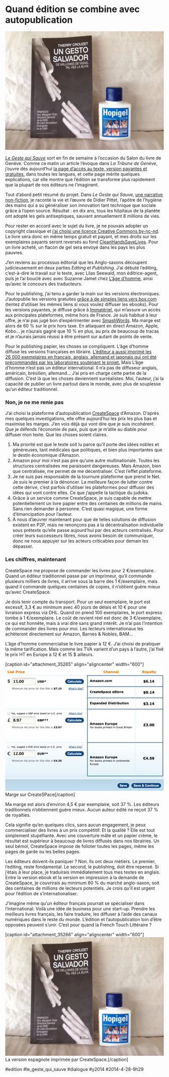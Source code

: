 # Quand édition se combine avec autopublication

![](_i/hopigel.webp)

*[Le Geste qui Sauve](../../page/le-geste-qui-sauve)* sort en fin de semaine à l’occasion du Salon du livre de Genève. Comme ce matin un article l’évoque dans *La Tribune de Genève*, j’ouvre dès aujourd’hui [la page d’accès au texte, version payantes et gratuites,](../../page/le-geste-qui-sauve/downloads) dans toutes les langues, et cette page mérite quelques explications, car elle montre que l’édition se transforme plus rapidement que la plupart de nos éditeurs ne l’imaginent.

Tout d’abord petit résumé du projet. Dans *Le Geste qui Sauve*, [une narrative non-fiction](../../2009/3/narrative-nonfiction.md), je raconte la vie et l’œuvre de Didier Pittet, l’apôtre de l’hygiène des mains qui a su généraliser son innovation tant technique que sociale grâce à l’open source. Résultat : en dix ans, tous les hôpitaux de la planète ont adopté les gels antiseptiques, sauvant annuellement 8 millions de vies.

Pour rester en accord avec le sujet du livre, je ne pouvais adopter un copyright classique et [j’ai choisi une licence Creative Commons by-nc-nd](http://blog.tcrouzet.com/le-geste-qui-sauve/#cc). Le livre sera donc en même temps gratuit et payant, et mes droits sur les exemplaires payants seront reversés au fond [CleanHandsSaveLives](http://www.cleanhandssavelives.org/). Pour un livre acheté, un flacon de gel sera envoyé dans les pays les plus pauvres.

J’en reviens au processus éditorial que les Anglo-saxons découpent judicieusement en deux parties *Editing* et *Publishing*. J’ai débuté l’editing, c’est-à-dire le travail sur le texte, avec Lilas Seewald, mon éditrice-agent, puis je l’ai bouclé avec avec Suzanne Jamet chez [L’âge d’homme](http://www.lagedhomme.com/), ainsi qu’avec le concours des traducteurs.

Pour le publishing, j’ai tenu a garder la main sur les versions électroniques. J’autopublie les versions gratuites [grâce à de simples liens vers box.com](../../page/le-geste-qui-sauve/downloads) (tentez d’utiliser les mêmes liens si vous voulez diffuser les ebooks). Pour les versions payantes, je diffuse grâce à [Immatériel](http://www.immateriel.fr/), qui m’assure un accès aux principales plateformes, même hors de France. Je suis habitué à leur offre, je n’ai pas jugé bon d’expérimenter avec [SmashWords](https://www.smashwords.com). Ma marge est alors de 60 % sur le prix hors taxe. En attaquant en direct Amazon, Apple, Kobo… je n’aurais gagné que 10 % en plus, au prix de beaucoup de tracas et je n’aurais jamais réussi à être présent sur autant de points de vente.

Pour le publishing papier, les choses se compliquent. L’âge d’homme diffuse les versions françaises en libraire. [L’éditeur a aussi imprimé les 26 000 exemplaires en français, anglais, allemand et japonais qui ont été précommandés par les laboratoires soutenant le projet.](comment-financer-un-livre-en-creative-commons.md) Mais L’âge d’homme n’est pas un éditeur international. Il n’a pas de diffuseur anglais, américain, brésilien, allemand… J’ai pris en charge cette partie de la diffusion. C’est là que les choses deviennent surréalistes. Moi, l’auteur, j’ai la capacité de publier un livre partout dans le monde, avec plus de souplesse qu’un éditeur traditionnel.

### Non, je ne me renie pas

J’ai choisi la plateforme d’autopublication [CreateSpace](http://www.createspace.com) d’Amazon. D’après mes quelques investigations, elle offre aujourd’hui les prix les plus bas et maximise les marges. J’en vois déjà qui vont dire que je suis incohérent. Que je défends l’économie de paix, puis que je m’allie au diable pour diffuser mon texte. Que les choses soient claires.

1. Ma priorité est que le texte soit lu parce qu’il porte des idées nobles et généreuses, tant médicales que politiques, et bien plus importantes que le destin économique d’Amazon.
2. Amazon pour moi n’est pas pire qu’une autre multinationale. Toutes les structures centralisées me paraissent dangereuses. Mais Amazon, bien que centralisée, me permet de me décentraliser. C’est l’effet plateforme.
3. Je ne suis pas responsable de la tournure plateforme que prend le Net. Je suis le premier à la dénoncer. La meilleure façon de lutter contre cette dérive, c’est parfois d’utiliser les plateformes pour diffuser des idées qui vont contre elles. Ce que j’appelle la tactique du judoka.
4. Grâce à un service comme CreateSpace, je suis capable de mettre potentiellement un livre papier entre des centaines de millions de mains. Sans rien demander à personne. C’est quasi magique, une forme d’émancipation pour l’auteur.
5. À nous d’œuvrer maintenant pour que de telles solutions de diffusion existent en P2P, mais ne renonçons pas à la décentralisation individuelle sous prétexte qu’elle passe aujourd’hui par des acteurs centralisés. Pour créer leurs successeurs libres, nous avons besoin de communiquer, donc ne nous appuyer sur les acteurs criticables pour demain les dépasser.

### Les chiffres, maintenant

CreateSpace me propose de commander les livres pour 2 €/exemplaire. Quand un éditeur traditionnel passe par un imprimeur, qu’il commande plusieurs milliers de livres, il arrive sous la barre des 1 €/exemplaire, mais quand il commande quelques centaines de copies, il n’obtient guère mieux qu’avec CreateSpace.

Je dois tenir compte du transport. Pour un seul exemplaire, le port est excessif, 3,3 € au minimum avec 40 jours de délais et 10 € pour une livraison express via DHL. Quand on prend 100 exemplaires, le port express tombe à 1 €/exemplaire. Le coût de revient réel est donc de 3 €/exemplaire, ce qui est honnête, mais à vrai dire sans grand intérêt. Je n’ai pas l’intention de commander des livres pour moi. Les lecteurs internationaux les achèteront directement sur Amazon, Barnes & Nobles, BAM…

L’âge d’homme commercialise le livre papier à 12 €. J’ai choisi de pratiquer la même tarification. Mais comme les TVA varient d’un pays à l’autre, j’ai fixé le prix HT en Europe à 12 € et 15 $ ailleurs.

[caption id="attachment\_35265" align="aligncenter" width="600"]![Marge sur CreateSPace](_i/createspace.png) Marge sur CreateSPace[/caption]

Ma marge est alors d’environ 4,5 € par exemplaire, soit 37 %. Les éditeurs traditionnels n’obtiennent guère mieux. Aucun auteur édité ne reçoit 37 % de royalties.

Cela signifie qu’en quelques clics, sans aucun engagement, je peux commercialiser des livres à un prix compétitif. Et la qualité ? Elle est tout simplement stupéfiante. Avec une couverture mâte et un papier crème, le résultat est supérieur à beaucoup de livres diffusés dans nos librairies. Un seul bémol, CreateSpace impose de folioter toutes les pages, même les pages de garde ou les belles pages.

Les éditeurs doivent-ils paniquer ? Non. Ils ont deux métiers. Le premier, l’editing, reste fondamental. Le second, le publishing, doit être repensé. Si j’étais à leur place, je traduirais immédiatement tous mes textes en anglais. Entre la version ebook et la version en impression à la demande de CreateSpace, je couvrirais au minimum 60 % du marché anglo-saxon, soit des centaines de millions de lecteurs potentiels. Je crois qu’il est urgent pour l’édition de s’internationaliser.

J’imagine même qu’un éditeur français pourrait se spécialiser dans l’international. Voilà une idée de business pour une start-up. Prendre les meilleurs livres français, les faire traduire, les diffuser à l’aide des canaux numériques dans le reste du monde. L’édition et l’autopublication loin d’être opposées peuvent s’unir. C’est pour quand la French Touch Littéraire ?

[caption id="attachment\_35266" align="aligncenter" width="600"]![La version espagnole imprimée par CreateSpace.](_i/hopigel.webp) La version espagnole imprimée par CreateSpace.[/caption]



#edition #le_geste_qui_sauve #dialogue #y2014 #2014-4-28-9h29
